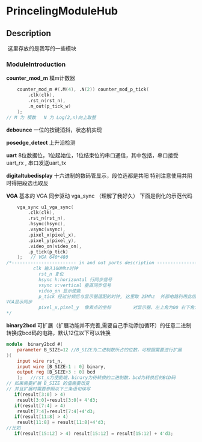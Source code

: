 # PrincelingModuleHub

## Description

​	这里存放的是我写的一些模块

### ModuleIntroduction

**counter_mod_m** 模m计数器

```verilog
    counter_mod_m #(.M(4), .N(2)) counter_mod_p_tick(
        .clk(clk),
        .rst_n(rst_n),
        .m_out(p_tick_w)
    );
// M 为 模数   N 为 Log(2,n)向上取整
```

**debounce** 一位的按键消抖，状态机实现

**posedge_detect** 上升沿检测

**uart**	8位数据位，1位起始位，1位结束位的串口通信，其中包括，串口接受uart_rx , 串口发送uart_tx

**digitaltubedisplay**	十六进制的数码管显示，段位选都是共阳 特别注意使用共阴时得把段选也取反

**VGA** 	基本的 VGA 同步驱动 vga_sync  （理解了我好久） 下面是例化的示范代码

```verilog
    vga_sync u1_vga_sync(
        .clk(clk),
        .rst_n(rst_n),
        .hsync(hsync),
        .vsync(vsync),
        .pixel_x(pixel_x),
        .pixel_y(pixel_y),
        .video_on(video_on),
        .p_tick(p_tick)
    );   // VGA 640*480
/*------------------------ in and out ports description ----------------
          clk 输入100Mhz时钟
            rst_n 复位
            hsync h:horizontal 行同步信号
            vsync v:vertical 垂直同步信号
            video_on 显示使能
            p_tick 经过分频后与显示器适配的时钟, 这里取 25Mhz  外部电路利用此信号可以和
VGA显示同步
            pixel_x,pixel_y  像素点的坐标        对显示器，左上角为00 右下角为左边的边界, 如 		[639,479]
*/
```

**binary2bcd**     可扩展（扩展功能并不完善,需要自己手动添加循环）的任意二进制转换成bcd码的电路，默认12位以下可以转换 

```verilog
module  binary2bcd #(
    parameter B_SIZE=12 //B_SIZE为二进制数所占的位数，可根据需要进行扩展 
)(
    input wire rst_n,
    input wire [B_SIZE-1 : 0] binary,
    output reg [B_SIZE+3 : 0] bcd
    );   //rst_n为使能端，binary为待转换的二进制数，bcd为转换后的BCD码      
// 如果需要扩展 B_SIZE 的值需要改变
// 并且扩展时需要参照以下三条语句续写
   if(result[3:0] > 4)            
    result[3:0]=result[3:0]+ 4'd3;      
   if(result[7:4] > 4)            
    result[7:4]=result[7:4]+4'd3;  
   if(result[11:8] > 4)   	   
	result[11:8] = result[11:8]+4'd3;
//比如
   if(result[15:12] > 4) result[15:12] = result[15:12] + 4'd3;
 
```

